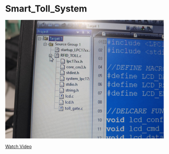 # Smart_Toll_System

![Toll System](IMG-20250224-WA0003.jpg)

[Watch Video](VID-20250224-WA0001.mp4)
